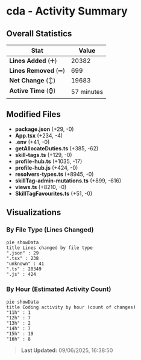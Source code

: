 # cda - Activity Summary 

## Overall Statistics

| Stat                   | Value                                                             |
| ---------------------- | ----------------------------------------------------------------- |
| **Lines Added** (➕)   | 20382                                          |
| **Lines Removed** (➖) | 699                                        |
| **Net Change** (↕)    | 19683                |
| **Active Time** (⌚)   | 57 minutes |


## Modified Files
- **package.json** (+29, -0)
- **App.tsx** (+234, -4)
- **.env** (+41, -0)
- **getAllocateDuties.ts** (+385, -62)
- **skill-tags.ts** (+129, -0)
- **profile-hub.ts** (+1035, -17)
- **profile-hub.js** (+424, -0)
- **resolvers-types.ts** (+8945, -0)
- **skillTag-admin-mutations.ts** (+899, -616)
- **views.ts** (+8210, -0)
- **SkillTagFavourites.ts** (+51, -0)

## Visualizations

### By File Type (Lines Changed)

```mermaid
pie showData
title Lines changed by file type
".json" : 29
".tsx" : 238
"unknown" : 41
".ts" : 20349
".js" : 424
```

### By Hour (Estimated Activity Count)

```mermaid
pie showData
title Coding activity by hour (count of changes)
"11h" : 1
"12h" : 7
"13h" : 2
"14h" : 7
"15h" : 19
"16h" : 8
```


> **Last Updated:** 09/06/2025, 16:38:50